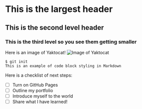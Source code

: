 # This is the largest header
## This is the second level header
### This is the third level so you see them getting smaller
Here is an image of Yaktocat!
![Image of Yaktocat](https://octodex.github.com/images/yaktocat.png)
```
$ git init
This is an example of code block styling in Markdown
```
Here is a checklist of next steps:
- [ ] Turn on GitHub Pages
- [ ] Outline my portfolio
- [ ] Introduce myself to the world
- [ ] Share what I have learned!
